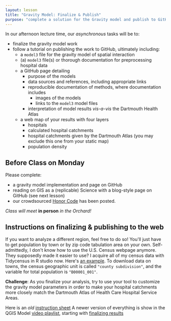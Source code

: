 ```yaml
---
layout: lesson
title: "Gravity Model: Finalize & Publish"
purpose: "complete a solution for the Gravity model and publish to GitHub"
---
```


In our afternoon lecture time, our *asynchronous* tasks will be to:

- finalize the gravity model work
- follow a tutorial on publishing the work to GitHub, ultimately including:
  - a `model3` file for the gravity model of spatial interaction
  - (a) `model3` file(s) or thorough documentation for preprocessing hospital data
  - a GitHub page detailing
    - purpose of the models
	- data sources and references, including appropriate links
    - reproducible documentation of methods, where documentation includes
      - images of the models
	  - links to the `model3` model files
	- interpretation of model results *vis-a-vis* the Dartmouth Health Atlas
  - a web map of your results with four layers
    - hospitals
	- calculated hospital catchments
	- hospital catchments given by the Dartmouth Atlas (you may exclude this one from your static map)
	- population density

## Before Class on Monday

Please complete:
- a gravity model implementation and page on GitHub
- reading on GIS as a (replicable) Science with a blog-style page on GitHub (see next lesson)
- our crowdsourced [Honor Code](00c_honorcode.md) has been posted.

*Class will meet* **in person** *in the Orchard!*

## Instructions on finalizing & publishing to the web

If you want to analyze a different region, feel free to do so! You'll just have to get population by town or by zip code tabulation area on your own. Self-admittedly, I don't know how to use the U.S. Census webpage anymore. They supposedly made it easier to use? I acquire all of my census data with Tidycensus in R studio now. Here's [an example](https://github.com/GIS4DEV/USCensus). To download data on towns, the census geographic unit is called `"county subdivision"`, and the variable for total population is `"B00001_001"`.

**Challenge**: As you finalize your analysis, try to use your tool to customize the gravity model parameters in order to make your hospital catchments more closely match the Dartmouth Atlas of Health Care Hospital Service Areas.

Here is an *old* [instruction sheet](assets/qgis2web.pdf)
A newer version of everything is show in the QGIS Model [video playlist](https://midd.hosted.panopto.com/Panopto/Pages/Sessions/List.aspx?folderID=324cb720-6901-48e2-b57a-acdf014ab826), starting with [finalizing results](https://midd.hosted.panopto.com/Panopto/Pages/Viewer.aspx?id=7e55c4d2-8072-4049-bb9d-ace201042448)